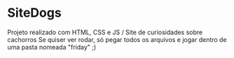 # SiteDogs
Projeto realizado com HTML, CSS e JS / Site de curiosidades sobre cachorros
Se quiser ver rodar, só pegar todos os arquivos e jogar dentro de uma pasta nomeada "friday"
;)
